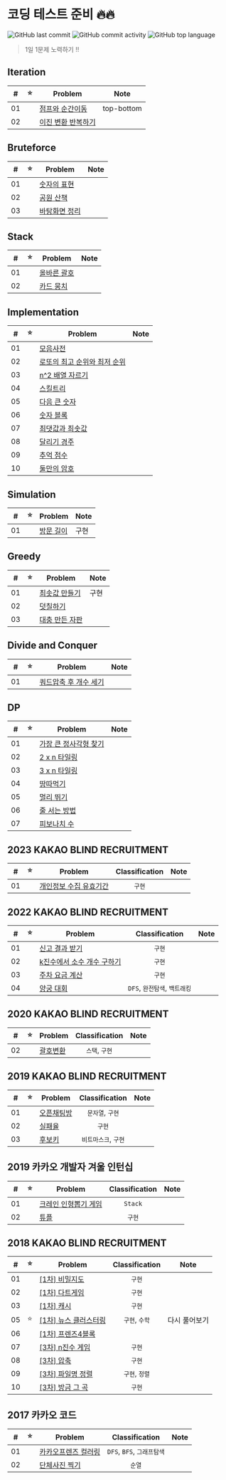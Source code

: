 # 코딩 테스트 준비 🔥🔥

![GitHub last commit](https://img.shields.io/github/last-commit/seongho-joo/Algorithm)
![GitHub commit activity](https://img.shields.io/github/commit-activity/m/seongho-joo/Algorithm)
![GitHub top language](https://img.shields.io/github/languages/top/seongho-joo/Algorithm?color=00599C)
> 1일 1문제 노력하기 ‼️

## Iteration

| #  | ⭐ | Problem                                          | Note       |
|----|---|--------------------------------------------------|------------|
| 01 |   | [점프와 순간이동](./src/main/java/Iteration/prg12980)   | top-bottom |
| 02 |   | [이진 변환 반복하기](./src/main/java/Iteration/prg17680) |            |

## Bruteforce

| #  | ⭐ | Problem                                         | Note |
|----|---|-------------------------------------------------|------|
| 01 |   | [숫자의 표현](./src/main/java/Bruteforce/prg12924)   |      |
| 02 |   | [공원 산책](./src/main/java/Bruteforce/prg172928)   |      |
| 03 |   | [바탕화면 정리](./src/main/java/Bruteforce/prg161990) |      |

## Stack

| #  | ⭐ | Problem                                  | Note |
|----|---|------------------------------------------|------|
| 01 |   | [올바른 괄호](./src/main/java/Stack/prg12909) |      |
| 02 |   | [카드 뭉치](./src/main/java/Stack/prg159994) |      |

## Implementation

| #  | ⭐ | Problem                                                     | Note |
|----|---|-------------------------------------------------------------|------|
| 01 |   | [모음사전](./src/main/java/Implementation/모음사전)                 |      |
| 02 |   | [로또의 최고 순위와 최저 순위](./src/main/java/Implementation/prg77484) |      |
| 03 |   | [n^2 배열 자르기](./src/main/java/Implementation/prg87390)       |      |
| 04 |   | [스킬트리](./src/main/java/Implementation/prg49993)             |      |
| 05 |   | [다음 큰 숫자](./src/main/java/Implementation/prg12911)          |      |
| 06 |   | [숫자 블록](./src/main/java/Implementation/prg12923)            |      |
| 07 |   | [최댓값과 최솟값](./src/main/java/Implementation/prg12939)         |      |
| 08 |   | [달리기 경주](./src/main/java/Implementation/prg178871)          |      |
| 09 |   | [추억 점수](./src/main/java/Implementation/prg176963)           |      |
| 10 |   | [둘만의 암호](./src/main/java/Implementation/prg155652)          |      |

## Simulation

| #  | ⭐ | Problem                                      | Note |
|----|---|----------------------------------------------|------|
| 01 |   | [방문 길이](./src/main/java/Simulation/prg49994) | 구현   |

## Greedy

| #  | ⭐ | Problem                                      | Note |
|----|---|----------------------------------------------|------|
| 01 |   | [최솟값 만들기](./src/main/java/Greedy/prg12941)   | 구현   |
| 02 |   | [덧칠하기](./src/main/java/Greedy/prg161989)     |      |
| 03 |   | [대충 만든 자판](./src/main/java/Greedy/prg160586) |      |

## Divide and Conquer

| #  | ⭐ | Problem                                                   | Note |
|----|---|-----------------------------------------------------------|------|
| 01 |   | [쿼드압축 후 개수 세기](./src/main/java/DivideAndConquer/prg68936) |

## DP

| #  | ⭐ | Problem                                     | Note |
|----|---|---------------------------------------------|------|
| 01 |   | [가장 큰 정사각형 찾기](./src/main/java/DP/prg12905) |
| 02 |   | [2 x n 타일링](./src/main/java/DP/prg12900)    |
| 03 |   | [3 x n 타일링](./src/main/java/DP/prg12902)    |
| 04 |   | [땅따먹기](./src/main/java/DP/prg12913)         |
| 05 |   | [멀리 뛰기](./src/main/java/DP/prg12914)        |
| 06 |   | [줄 서는 방법](./src/main/java/DP/prg12936)      |
| 07 |   | [피보나치 수](./src/main/java/DP/prg12945)       |

## 2023 KAKAO BLIND RECRUITMENT

| #  | ⭐ | Problem                                                         | Classification | Note |
|:--:|:-:|-----------------------------------------------------------------|:--------------:|:----:|
| 01 |   | [개인정보 수집 유효기간](./src/main/java/2023_KAKAO_BLIND_RECRUITMENT/P1) |      `구현`      |      |

## 2022 KAKAO BLIND RECRUITMENT

| #  | ⭐ | Problem                                                             |    Classification     | Note |
|:--:|:-:|---------------------------------------------------------------------|:---------------------:|:----:|
| 01 |   | [신고 결과 받기](./src/main/java/_2022_KAKAO_BLIND_RECRUITMENT/P1)        |         `구현`          |      |
| 02 |   | [k진수에서 소수 개수 구하기](./src/main/java/_2022_KAKAO_BLIND_RECRUITMENT/P2) |         `구현`          |      |
| 03 |   | [주차 요금 계산](./src/main/java/_2022_KAKAO_BLIND_RECRUITMENT/P3)        |         `구현`          |      |
| 04 |   | [양궁 대회](./src/main/java/_2022_KAKAO_BLIND_RECRUITMENT/P4)           | `DFS`, `완전탐색`, `백트래킹` |      |

## 2020 KAKAO BLIND RECRUITMENT

| #  | ⭐ | Problem                                                  | Classification | Note |
|:--:|:-:|----------------------------------------------------------|:--------------:|:----:|
| 02 |   | [괄호변환](./src/main/java/_2020_KAKAO_BLIND_RECRUITMENT/P2) |   `스택`, `구현`   |      |

## 2019 KAKAO BLIND RECRUITMENT

| #  | ⭐ | Problem                                                   | Classification | Note |
|:--:|:-:|-----------------------------------------------------------|:--------------:|:----:|
| 01 |   | [오픈채팅방](./src/main/java/_2019_KAKAO_BLIND_RECRUITMENT/P1) |  `문자열`, `구현`   |      |
| 02 |   | [실패율](./src/main/java/_2019_KAKAO_BLIND_RECRUITMENT/P2)   |      `구현`      |      |
| 03 |   | [후보키](./src/main/java/_2019_KAKAO_BLIND_RECRUITMENT/P3)   | `비트마스크`, `구현`  |      |

## 2019 카카오 개발자 겨울 인턴십

| #  | ⭐ | Problem                                                | Classification | Note |
|:--:|:-:|--------------------------------------------------------|:--------------:|:----:|
| 01 |   | [크레인 인형뽑기 게임](./src/main/java/_2019_카카오_개발자_겨울_인턴십/P1) |    `Stack`     |      |
| 02 |   | [튜플](./src/main/java/_2019_카카오_개발자_겨울_인턴십/P2)          |      `구현`      |      |

## 2018 KAKAO BLIND RECRUITMENT

| #  | ⭐ | Problem                                                             | Classification |  Note   |
|:--:|:-:|---------------------------------------------------------------------|:--------------:|:-------:|
| 01 |   | [[1차] 비밀지도](./src/main/java/_2018_KAKAO_BLIND_RECRUITMENT/P1)       |      `구현`      |         |
| 02 |   | [[1차] 다트게임](./src/main/java/_2018_KAKAO_BLIND_RECRUITMENT/P2)       |      `구현`      |         |
| 03 |   | [[1차] 캐시](./src/main/java/_2018_KAKAO_BLIND_RECRUITMENT/P3)         |      `구현`      |         |
| 05 | ⭐ | [[1차] 뉴스 클러스터링](./src/main/java/_2018_KAKAO_BLIND_RECRUITMENT/P5)   |   `구현`, `수학`   | 다시 풀어보기 |
| 06 |   | [[1차] 프렌즈4블록](./src/main/java/_2018_KAKAO_BLIND_RECRUITMENT/P6)     |                |         |
| 07 |   | [[3차] n진수 게임](./src/main/java/_2018_KAKAO_BLIND_RECRUITMENT/_3차/P1) |      `구현`      |         |
| 08 |   | [[3차] 압축](./src/main/java/_2018_KAKAO_BLIND_RECRUITMENT/_3차/P2)     |      `구현`      |         |
| 09 |   | [[3차] 파일명 정렬](./src/main/java/_2018_KAKAO_BLIND_RECRUITMENT/_3차/P3) |   `구현`, `정렬`   |         |
| 10 |   | [[3차] 방금 그 곡](./src/main/java/_2018_KAKAO_BLIND_RECRUITMENT/_3차/P4) |      `구현`      |         |

## 2017 카카오 코드

| #  | ⭐ | Problem                                       |    Classification     | Note |
|:--:|---|-----------------------------------------------|:---------------------:|------|
| 01 |   | [카카오프렌즈 컬러링](./src/main/java/_2017_카카오_코드/예선) | `DFS`, `BFS`, `그래프탐색` |      |
| 02 |   | [단체사진 찍기](./src/main/java/_2017_카카오_코드/본선)    |         `순열`          |      |


